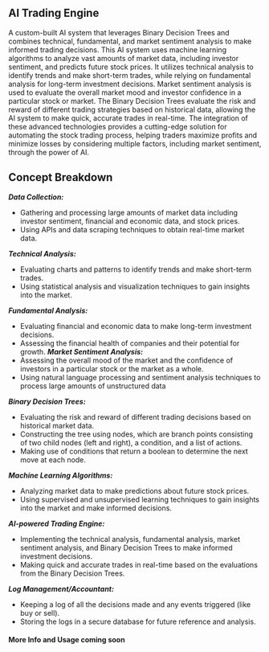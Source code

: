 ## AI Trading Engine

A custom-built AI system that leverages Binary Decision Trees and combines technical, fundamental, and market sentiment analysis to make informed trading decisions. This AI system uses machine learning algorithms to analyze vast amounts of market data, including investor sentiment, and predicts future stock prices. It utilizes technical analysis to identify trends and make short-term trades, while relying on fundamental analysis for long-term investment decisions. Market sentiment analysis is used to evaluate the overall market mood and investor confidence in a particular stock or market. The Binary Decision Trees evaluate the risk and reward of different trading strategies based on historical data, allowing the AI system to make quick, accurate trades in real-time. The integration of these advanced technologies provides a cutting-edge solution for automating the stock trading process, helping traders maximize profits and minimize losses by considering multiple factors, including market sentiment, through the power of AI.

## Concept Breakdown

***Data Collection:***
- Gathering and processing large amounts of market data including investor sentiment, financial and economic data, and stock prices.
- Using APIs and data scraping techniques to obtain real-time market data.

***Technical Analysis:***
- Evaluating charts and patterns to identify trends and make short-term trades.
- Using statistical analysis and visualization techniques to gain insights into the market.

***Fundamental Analysis:*** 
- Evaluating financial and economic data to make long-term investment decisions.
- Assessing the financial health of companies and their potential for growth.
***Market Sentiment Analysis:***
- Assessing the overall mood of the market and the confidence of investors in a particular stock or the market as a whole.
- Using natural language processing and sentiment analysis techniques to process large amounts of unstructured data

***Binary Decision Trees:*** 
- Evaluating the risk and reward of different trading decisions based on historical market data.
- Constructing the tree using nodes, which are branch points consisting of two child nodes (left and right), a condition, and a list of actions.
 -  Making use of conditions that return a boolean to determine the next move at each node.
 
***Machine Learning Algorithms:***
- Analyzing market data to make predictions about future stock prices.
- Using supervised and unsupervised learning techniques to gain insights into the market and make informed decisions.

***AI-powered Trading Engine:*** 
- Implementing the technical analysis, fundamental analysis, market sentiment analysis, and Binary Decision Trees to make informed investment decisions.
- Making quick and accurate trades in real-time based on the evaluations from the Binary Decision Trees.

***Log Management/Accountant:*** 
- Keeping a log of all the decisions made and any events triggered (like buy or sell).
- Storing the logs in a secure database for future reference and analysis.




#### More Info and Usage coming soon
